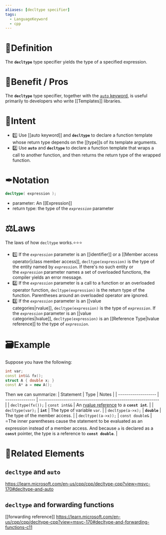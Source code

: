 ```yaml
---
aliases: [decltype specifier]
tags:
  - LanguageKeyword
  - cpp
---
```

# 📝Definition
The **`decltype`** type specifier yields the type of a specified expression.

# 🚀Benefit / Pros
The **`decltype`** type specifier, together with the [`auto` keyword](https://learn.microsoft.com/en-us/cpp/cpp/auto-cpp?view=msvc-170), is useful primarily to developers who write [[Templates]] libraries.

# 🎯Intent
- 1️⃣ Use [[auto keyword]] and **`decltype`** to declare a function template whose return type depends on the [[type]]s of its template arguments.
- 2️⃣ Use **`auto`** and **`decltype`** to declare a function template that wraps a call to another function, and then returns the return type of the wrapped function.

# ✒Notation
```cpp
decltype( expression );
```
- parameter: An [[Expression]]
- return type: the type of the _`expression`_ parameter

# ⚖Laws
The laws of how `decltype` works.⭐⭐⭐
- 1️⃣  If the _`expression`_ parameter is an [[identifier]] or a [[Member access operator|class member access]], `decltype(expression)` is the type of the entity named by _`expression`_. If there's no such entity or the _`expression`_ parameter names a set of overloaded functions, the compiler yields an error message.
- 2️⃣  If the _`expression`_ parameter is a call to a function or an overloaded operator function, `decltype(expression)` is the return type of the function. Parentheses around an overloaded operator are ignored.
- 3️⃣  If the _`expression`_ parameter is an [[value categories|rvalue]], `decltype(expression)` is the type of _`expression`_. If the _`expression`_ parameter is an [[value categories|lvalue]], `decltype(expression)` is an [[Reference Type|lvalue reference]] to the type of _`expression`_.


# 🗃Example
Suppose you have the following:
```cpp
int var;
const int&& fx();
struct A { double x; }
const A* a = new A();
```
Then we can summarize:
| Statement           | Type            | Notes                                                        |
| ------------------- | --------------- | ------------------------------------------------------------ |
| `decltype(fx());`   | `const int&&`   | An [rvalue reference](https://learn.microsoft.com/en-us/cpp/cpp/rvalue-reference-declarator-amp-amp?view=msvc-170) to a **`const int`**. |
| `decltype(var);`    | **`int`**       | The type of variable `var`.                                  |
| `decltype(a->x);`   | **`double`**    | The type of the member access.                               |
| `decltype((a->x));` | `const double&` | ⭐The inner parentheses cause the statement to be evaluated as an expression instead of a member access. And because `a` is declared as a **`const`** pointer, the type is a reference to **`const double`**. |


# 🧬Related Elements
##  `decltype` and `auto`
https://learn.microsoft.com/en-us/cpp/cpp/decltype-cpp?view=msvc-170#decltype-and-auto

## `decltype` and forwarding functions
[[forwarding reference]]
https://learn.microsoft.com/en-us/cpp/cpp/decltype-cpp?view=msvc-170#decltype-and-forwarding-functions-c11